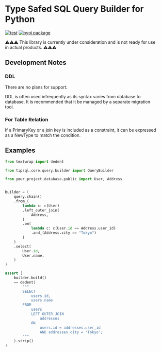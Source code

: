 # Type Safed SQL Query Builder for Python

[![test](https://github.com/yassun7010/tipsql/actions/workflows/test-suite.yml/badge.svg)](https://github.com/yassun7010/tipsql/actions)
[![pypi package](https://badge.fury.io/py/tipsql.svg)](https://pypi.org/project/tipsql)



⚠️⚠️⚠️ This library is currently under consideration and is not ready for use in actual products. ⚠️⚠️⚠️


## Development Notes
### DDL

There are no plans for support.

DDL is often used infrequently as its syntax varies from database to database.
It is recommended that it be managed by a separate migration tool.

### For Table Relation

If a PrimaryKey or a join key is included as a constraint, it can be expressed as a NewType
to match the condition.

## Examples

```py
from textwrap import dedent

from tipsql.core.query.builder import QueryBuilder

from your_project.database.public import User, Address


builder = (
    query.chain()
    .from_(
        lambda c: c(User)
        .left_outer_join(
            Address,
        )
        .on(
            lambda c: c(User.id == Address.user_id)
            .and_(Address.city == "Tokyo")
        )
    )
    .select(
        User.id,
        User.name,
    )
)

assert (
    builder.build()
    == dedent(
        """
        SELECT
            users.id,
            users.name
        FROM
            users
            LEFT OUTER JOIN
                addresses
            ON
                users.id = addresses.user_id
                AND addresses.city = 'Tokyo';
        """
    ).strip()
)
```

